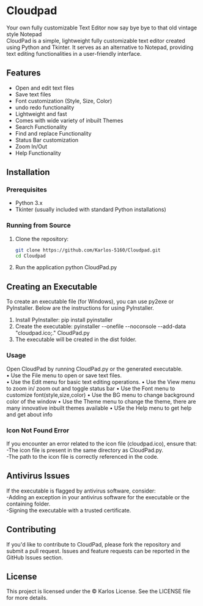 # Cloudpad
Your own fully customizable Text Editor now say bye bye to that old vintage style Notepad <br>
CloudPad is a simple, lightweight fully customizable text editor created using Python and Tkinter. It serves as an alternative to Notepad, providing text editing functionalities in a user-friendly interface.

## Features

- Open and edit text files
- Save text files
- Font customization (Style, Size, Color)
- undo redo functionality
- Lightweight and fast
- Comes with wide variety of inbuilt Themes
- Search Functionality
- Find and replace Functionality
- Status Bar customization
- Zoom In/Out
- Help Functionality

## Installation

### Prerequisites

- Python 3.x
- Tkinter (usually included with standard Python installations)

### Running from Source

1. Clone the repository:
   ```bash
   git clone https://github.com/Karlos-5160/Cloudpad.git
   cd Cloudpad
2. Run the application
     python CloudPad.py

## Creating an Executable
  To create an executable file (for Windows), you can use py2exe or PyInstaller. Below are the instructions for using PyInstaller.
  1. Install PyInstaller:
      pip install pyinstaller
  2. Create the executable:
      pyinstaller --onefile --noconsole --add-data "cloudpad.ico;." CloudPad.py
  3. The executable will be created in the dist folder.   
### Usage
Open CloudPad by running CloudPad.py or the generated executable. <br>
• Use the File menu to open or save text files.  <br>
• Use the Edit menu for basic text editing operations.
• Use the View menu to zoom in/ zoom out and toggle status bar
• Use the Font menu to customize font(style,size,color)
• Use the BG menu to change background color of the window
• Use the Theme menu to change the theme, there are many innovative inbuilt themes available
• USe the Help menu to get help and get about info

### Icon Not Found Error
  If you encounter an error related to the icon file (cloudpad.ico), ensure that:  <br>
    -The icon file is present in the same directory as CloudPad.py.  <br>
    -The path to the icon file is correctly referenced in the code.
  
## Antivirus Issues
  If the executable is flagged by antivirus software, consider:  <br>
    -Adding an exception in your antivirus software for the executable or the containing folder.  <br>
    -Signing the executable with a trusted certificate.
    
## Contributing
  If you'd like to contribute to CloudPad, please fork the repository and submit a pull request. Issues and feature requests can be reported in the GitHub Issues section.

## License
  This project is licensed under the © Karlos License. See the LICENSE file for more details.
